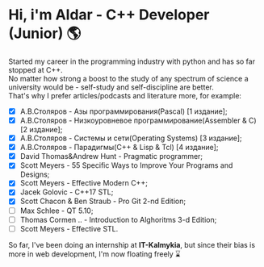**<h1>Hi, i'm Aldar - C++ Developer (Junior) :earth_americas:</h1>**
Started my career in the programming industry with python and has so far stopped at C++.<br>
No matter how strong a boost to the study of any spectrum of science a university would be - self-study and self-discipline are better.<br>That's why I prefer articles/podcasts and literature more, for example:<br>
- [x] А.В.Столяров - Азы программирования(Pascal) [1 издание];
- [x] А.В.Столяров - Низкоуровневое программирование(Assembler & C) [2 издание];
- [x] А.В.Столяров - Системы и сети(Operating Systems) [3 издание];
- [x] А.В.Столяров - Парадигмы(C++ & Lisp & Tcl) [4 издание];
- [x] David Thomas&Andrew Hunt - Pragmatic programmer;
- [x] Scott Meyers - 55 Specific Ways to Improve Your Programs and Designs;
- [x] Scott Meyers - Effective Modern C++;
- [x] Jacek Golovic - C++17 STL;
- [x] Scott Chacon & Ben Straub - Pro Git 2-nd Edition;
- [ ] Max Schlee - QT 5.10;
- [ ] Thomas Cormen .. - Introduction to Alghoritms 3-d Edition;
- [ ] Scott Meyers - Effective STL.

So far, I've been doing an internship at **IT-Kalmykia**, but since their bias is more in web development, I'm now floating freely :hourglass:
